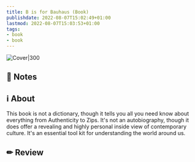 ```yaml
---
title: B is for Bauhaus (Book)
publishdate: 2022-08-07T15:02:49+01:00
lastmod: 2022-08-07T15:03:53+01:00
tags: 
- book
- book
---
```








![Cover|300](http://books.google.com/books/content?id=ye05bwAACAAJ&printsec=frontcover&img=1&zoom=1&source=gbs_api)



## 📝 Notes







## ℹ️ About



This book is not a dictionary, though it tells you all you need know about everything from Authenticity to Zips. It's not an autobiography, though it does offer a revealing and highly personal inside view of contemporary culture. It's an essential tool kit for understanding the world around us. 



## ✏ Review







